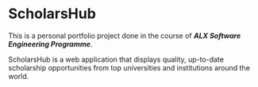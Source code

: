 # ScholarsHub

This is a personal portfolio project done in the course of ***ALX Software Engineering Programme***. 

ScholarsHub is a web application that displays quality, up-to-date scholarship opportunities from top universities and institutions around the world.